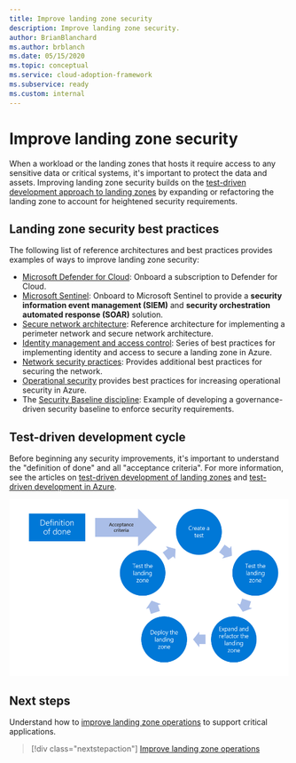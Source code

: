 ```yaml
---
title: Improve landing zone security
description: Improve landing zone security.
author: BrianBlanchard
ms.author: brblanch
ms.date: 05/15/2020
ms.topic: conceptual
ms.service: cloud-adoption-framework
ms.subservice: ready
ms.custom: internal
---
```


# Improve landing zone security

When a workload or the landing zones that hosts it require access to any sensitive data or critical systems, it's important to protect the data and assets. Improving landing zone security builds on the [test-driven development approach to landing zones](/docs/ready/considerations/test-driven-development) by expanding or refactoring the landing zone to account for heightened security requirements.

## Landing zone security best practices

The following list of reference architectures and best practices provides examples of ways to improve landing zone security:

- [Microsoft Defender for Cloud](/azure/security-center/security-center-get-started?toc=/azure/cloud-adoption-framework/toc.json&bc=/azure/cloud-adoption-framework/_bread/toc.json): Onboard a subscription to Defender for Cloud.
- [Microsoft Sentinel](/azure/sentinel/quickstart-onboard?toc=/azure/cloud-adoption-framework/toc.json&bc=/azure/cloud-adoption-framework/_bread/toc.json): Onboard to Microsoft Sentinel to provide a **security information event management (SIEM)** and **security orchestration automated response (SOAR)** solution.
- [Secure network architecture](/azure/architecture/reference-architectures/dmz/secure-vnet-dmz?toc=/azure/cloud-adoption-framework/toc.json&bc=/azure/cloud-adoption-framework/_bread/toc.json): Reference architecture for implementing a perimeter network and secure network architecture.
- [Identity management and access control](/azure/security/fundamentals/identity-management-best-practices?toc=/azure/cloud-adoption-framework/toc.json&bc=/azure/cloud-adoption-framework/_bread/toc.json): Series of best practices for implementing identity and access to secure a landing zone in Azure.
- [Network security practices](/azure/security/fundamentals/network-best-practices?toc=/azure/cloud-adoption-framework/toc.json&bc=/azure/cloud-adoption-framework/_bread/toc.json): Provides additional best practices for securing the network.
- [Operational security](/azure/security/fundamentals/operational-best-practices?toc=/azure/cloud-adoption-framework/toc.json&bc=/azure/cloud-adoption-framework/_bread/toc.json) provides best practices for increasing operational security in Azure.
- The [Security Baseline discipline](../../govern/guides/complex/security-baseline-improvement.md#incremental-improvement-of-best-practices): Example of developing a governance-driven security baseline to enforce security requirements.

## Test-driven development cycle

Before beginning any security improvements, it's important to understand the "definition of done" and all "acceptance criteria". For more information, see the articles on [test-driven development of landing zones](/docs/ready/considerations/test-driven-develop-ment) and [test-driven development in Azure](/docs/ready/considerations/azure-test-driven-development).

![Test-driven development process for cloud landing zones](../../_images/ready/test-driven-development-process.png)

## Next steps

Understand how to [improve landing zone operations](./landing-zone-operations.md) to support critical applications.

> [!div class="nextstepaction"]
> [Improve landing zone operations](./landing-zone-operations.md)
